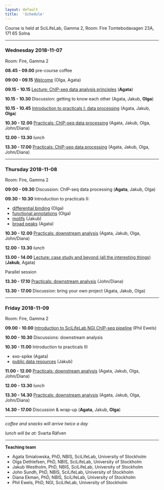 ```yaml
---
layout: default
title:  'Schedule'
---
```


Course is held at SciLifeLab, Gamma 2, Room: Fire
Tomtebodavagen 23A, 171 65 Solna

----

### Wednesday 2018-11-07

Room: Fire, Gamma 2

**08.45 - 09.00** pre-course coffee

**09:00 - 09.15** [Welcome](lectures/slides-welcome.pdf) (Olga, Agata)

**09.15 - 10.15** [Lecture: ChIP-seq data analysis principles](lectures/slides-main-2017.pdf) (**Agata**)

**10.15 - 10.30** Discussion: getting to know each other (Agata, Jakub, **Olga**)

**10.15 - 10.45** [Introduction to practicals I: data processing](lectures/slides-data-processing.pdf) (Agata, Jakub, **Olga**)

**10.30 - 12.00** [Practicals: ChIP-seq data processing](index) (Agata, Jakub, Olga, John/Diana)

**12.00 - 13.30** _lunch_

**13.30 - 17.00** [Practicals: ChIP-seq data processing](index) (Agata, Jakub, Olga, John/Diana)

----

### Thursday 2018-11-08
Room: Fire, Gamma 2

**09:00 - 09.30** Discussion: ChIP-seq data processing (**Agata**, Jakub, Olga)

**09.30 - 10.30** Introduction to practicals II:  
- [differential binding](lectures/slides-db-func.pdf) (Olga)
- [functional annotations](lectures/slides-db-func.pdf) (Olga)
- [motifs](lectures/slides-motif-finding.pdf) (Jakub)
- [broad peaks](lectures/slides-broad-peaks.pdf) (Agata)

**10.30 - 12.00** [Practicals: downstream analysis](index) (Agata, Jakub, Olga, John/Diana)

**12.00 - 13.30** _lunch_

**13.00 - 14.00** [Lecture: case study and beyond (all the interesting things)](lectures/slides-case-study) (**Jakub**, Agata)


Parallel session

**13.30 - 17.10** [Practicals: downstream analysis](index) (John/Diana)

**13.30 - 17.00** Discussion: bring your own project (Agata, Jakub, Olga)

----

### Friday 2018-11-09
Room: Fire, Gamma 2

**09.00 - 10.00** [Introduction to SciLifeLab NGI ChIP-seq pipeline](lectures/slides-NGI-2017) (Phil Ewels)

**10.00 - 10.30** Discussions: downstream analysis

**10.30 - 11.00** Introduction to practicals III
- exo-spike (Agata)
- [public data resources](lectures/slides-public-resources.pdf) (Jakub)

**11.00 - 12.00** [Practicals: downstream analysis](index) (Agata, Jakub, Olga, John/Diana)

**12.00 - 13.30** _lunch_

**13.30 - 14.30** [Practicals: downstream analysis](index) (Agata, Jakub, Olga, John/Diana)

**14.30 - 17.00** Discussion & wrap-up (**Agata**, Jakub, **Olga**)

----

_coffee and snacks will arrive twice a day_

_lunch will be at:_ Svarta Räfven

____
**Teaching team**
- Agata Smialowska, PhD, NBIS, SciLifeLab, University of Stockholm
- Olga Dethlefsen, PhD, NBIS, SciLifeLab, University of Stockholm
- Jakub Westholm, PhD, NBIS, SciLifeLab, University of Stockholm
- John Sundh, PhD, NBIS, SciLifeLab, University of Stockholm
- Diana Ekman, PhD, NBIS, SciLifeLab, University of Stockholm
- Phil Ewels, PhD, NGI, SciLifeLab, University of Stockholm
